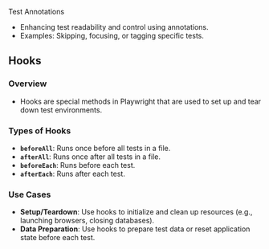 
Test Annotations  
* Enhancing test readability and control using annotations.  
* Examples: Skipping, focusing, or tagging specific tests.  

## Hooks

### Overview
- Hooks are special methods in Playwright that are used to set up and tear down test environments.

### Types of Hooks
- **`beforeAll`**: Runs once before all tests in a file.
- **`afterAll`**: Runs once after all tests in a file.
- **`beforeEach`**: Runs before each test.
- **`afterEach`**: Runs after each test.

### Use Cases
- **Setup/Teardown**: Use hooks to initialize and clean up resources (e.g., launching browsers, closing databases).
- **Data Preparation**: Use hooks to prepare test data or reset application state before each test.